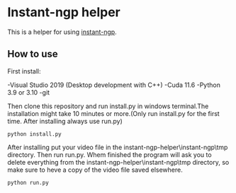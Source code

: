 # Instant-ngp helper
This is a helper for using [instant-ngp](https://github.com/NVlabs/instant-ngp).
## How to use
First install:

-Visual Studio 2019 (Desktop development with C++)
-Cuda 11.6
-Python 3.9 or 3.10
-git

Then clone this repository and run install.py in windows terminal.The installation might take 10 minutes or more.(Only run install.py for the first time. After installing always use run.py)
```
python install.py
```
After installing put your video file in the instant-ngp-helper\instant-ngp\tmp directory. Then run run.py. Whem finished the program will ask you to delete everything from the instant-ngp-helper\instant-ngp\tmp directory, so make sure to heve a copy of the video file saved elsewhere. 
```
python run.py
```

